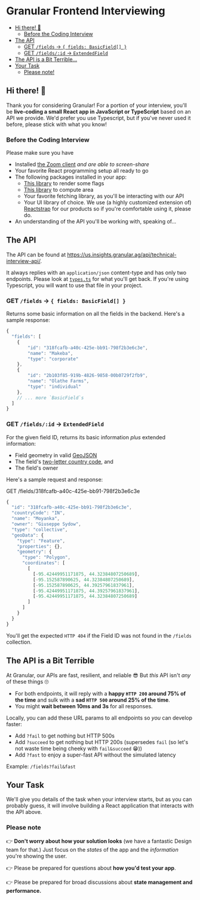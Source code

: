 # Granular Frontend Interviewing

- [Hi there! 👋](#hi-there-)
  - [Before the Coding Interview](#before-the-coding-interview)
- [The API](#the-api)
  - [GET `/fields` &rarr; `{ fields: BasicField[] }`](#get-fields---fields-basicfield-)
  - [GET `/fields/:id` &rarr; `ExtendedField`](#get-fieldsid--extendedfield)
- [The API is a Bit Terrible...](#the-api-is-a-bit-terrible)
- [Your Task](#your-task)
  - [Please note!](#please-note)

## Hi there! 👋

Thank you for considering Granular! For a portion of your interview, you'll be **live-coding a small React app in JavaScript or TypeScript** based on an API we provide. We'd prefer you use Typescript, but if you've never used it before, please stick with what you know!

### Before the Coding Interview

Please make sure you have

- Installed [the Zoom client](https://zoom.us/download) _and are able to screen-share_
- Your favorite React programming setup all ready to go
- The following packages installed in your app:
  - [This library](https://www.npmjs.com/package/react-world-flags) to render some flags
  - [This library](https://www.npmjs.com/package/@mapbox/geojson-area) to compute area
  - Your favorite fetching library, as you'll be interacting with our API
  - Your UI library of choice. We use (a highly customized extension of) [Reactstrap](https://reactstrap.github.io/) for our products so if you're comfortable using it, please do.
- An understanding of the API you'll be working with, speaking of...

## The API

The API can be found at <https://us.insights.granular.ag/api/technical-interview-api/>.

It always replies with an `application/json` content-type and has only two endpoints. Please look at [`types.ts`](/types.ts) for what you'll get back. If you're using Typescript, you will want to use that file in your project.

### GET `/fields` &rarr; `{ fields: BasicField[] }`

Returns some basic information on all the fields in the backend. Here's a sample response:

```javascript
{
  "fields": [
    {
        "id": "318fcafb-a40c-425e-bb91-798f2b3e6c3e",
        "name": "Makeba",
        "type": "corporate"
    },
    {
        "id": "2b103f85-919b-4826-9858-00b0729f2fb9",
        "name": "Olathe Farms",
        "type": "individual"
    },
    // ... more `BasicField`s
  ]
}
```

### GET `/fields/:id` &rarr; `ExtendedField`

For the given field ID, returns its basic information _plus_ extended information:

- Field geometry in valid [GeoJSON](https://geojson.org/)
- The field's [two-letter country code](https://www.iban.com/country-codes), and
- The field's owner

Here's a sample request and response:

GET /fields/318fcafb-a40c-425e-bb91-798f2b3e6c3e

```javascript
{
  "id": "318fcafb-a40c-425e-bb91-798f2b3e6c3e",
  "countryCode": "IN",
  "name": "Moyanka",
  "owner": "Giuseppe Sydow",
  "type": "collective",
  "geoData": {
    "type": "Feature",
    "properties": {},
    "geometry": {
      "type": "Polygon",
      "coordinates": [
        [
          [-95.42449951171875, 44.32384807250689],
          [-95.152587890625, 44.32384807250689],
          [-95.152587890625, 44.39257961837961],
          [-95.42449951171875, 44.39257961837961],
          [-95.42449951171875, 44.32384807250689]
        ]
      ]
    }
  }
}
```

You'll get the expected `HTTP 404` if the Field ID was not found in the `/fields` collection.

## The API is a Bit Terrible

At Granular, our APIs are fast, resilient, and reliable 😎 But _this_ API isn't _any_ of these things 🙄

- For both endpoints, it will reply with a **happy `HTTP 200` around 75% of the time** and sulk with a **sad `HTTP 500` around 25% of the time**.
- You might **wait between 10ms and 3s** for all responses.

Locally, you can add these URL params to all endpoints so _you_ can develop faster:

- Add `?fail` to get nothing but HTTP 500s
- Add `?succeed` to get nothing but HTTP 200s (supersedes `fail` (so let's not waste time being cheeky with `fail&succeed` 😁))
- Add `?fast` to enjoy a super-fast API without the simulated latency

Example: `/fields?fail&fast`

## Your Task

We'll give you details of the task when your interview starts, but as you can probably guess, it will involve building a React application that interacts with the API above.

### Please note

👉 **Don't worry about how your solution looks** (we have a fantastic Design team for that.) Just focus on the _states_ of the app and the _information_ you're showing the user.

👉 Please be prepared for questions about **how you'd test your app**.

👉 Please be prepared for broad discussions about **state management and performance.**